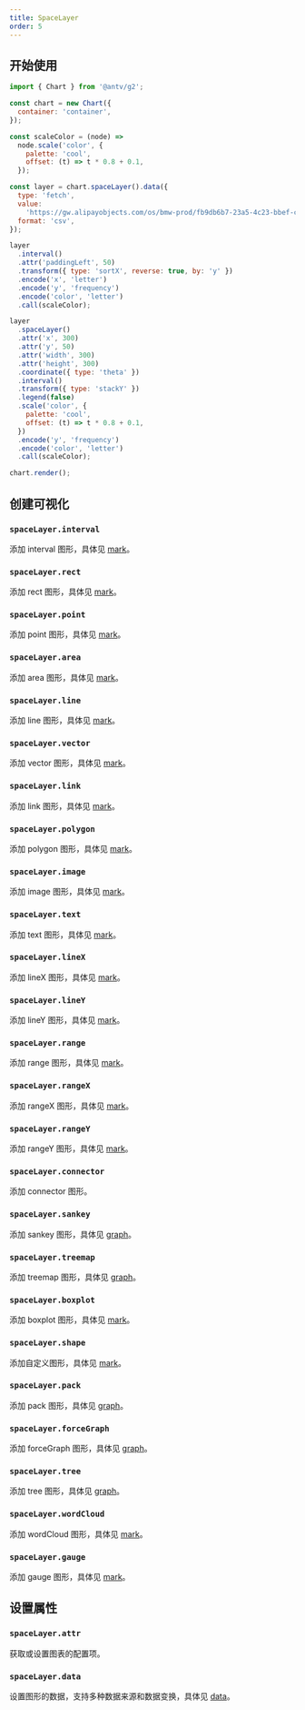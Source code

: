 ```yaml
---
title: SpaceLayer
order: 5
---
```


## 开始使用

```js
import { Chart } from '@antv/g2';

const chart = new Chart({
  container: 'container',
});

const scaleColor = (node) =>
  node.scale('color', {
    palette: 'cool',
    offset: (t) => t * 0.8 + 0.1,
  });

const layer = chart.spaceLayer().data({
  type: 'fetch',
  value:
    'https://gw.alipayobjects.com/os/bmw-prod/fb9db6b7-23a5-4c23-bbef-c54a55fee580.csv',
  format: 'csv',
});

layer
  .interval()
  .attr('paddingLeft', 50)
  .transform({ type: 'sortX', reverse: true, by: 'y' })
  .encode('x', 'letter')
  .encode('y', 'frequency')
  .encode('color', 'letter')
  .call(scaleColor);

layer
  .spaceLayer()
  .attr('x', 300)
  .attr('y', 50)
  .attr('width', 300)
  .attr('height', 300)
  .coordinate({ type: 'theta' })
  .interval()
  .transform({ type: 'stackY' })
  .legend(false)
  .scale('color', {
    palette: 'cool',
    offset: (t) => t * 0.8 + 0.1,
  })
  .encode('y', 'frequency')
  .encode('color', 'letter')
  .call(scaleColor);

chart.render();
```

## 创建可视化

### `spaceLayer.interval`

添加 interval 图形，具体见 [mark](/spec/mark/interval)。

### `spaceLayer.rect`

添加 rect 图形，具体见 [mark](/spec/mark/rect)。

### `spaceLayer.point`

添加 point 图形，具体见 [mark](/spec/mark/point)。

### `spaceLayer.area`

添加 area 图形，具体见 [mark](/spec/mark/area)。

### `spaceLayer.line`

添加 line 图形，具体见 [mark](/spec/mark/line)。

### `spaceLayer.vector`

添加 vector 图形，具体见 [mark](/spec/mark/vector)。

### `spaceLayer.link`

添加 link 图形，具体见 [mark](/spec/mark/link)。

### `spaceLayer.polygon`

添加 polygon 图形，具体见 [mark](/spec/mark/polygon)。

### `spaceLayer.image`

添加 image 图形，具体见 [mark](/spec/mark/image)。

### `spaceLayer.text`

添加 text 图形，具体见 [mark](/spec/mark/text)。

### `spaceLayer.lineX`

添加 lineX 图形，具体见 [mark](/spec/mark/line-x)。

### `spaceLayer.lineY`

添加 lineY 图形，具体见 [mark](/spec/mark/line-y)。

### `spaceLayer.range`

添加 range 图形，具体见 [mark](/spec/mark/range)。

### `spaceLayer.rangeX`

添加 rangeX 图形，具体见 [mark](/spec/mark/range-x)。

### `spaceLayer.rangeY`

添加 rangeY 图形，具体见 [mark](/spec/mark/range-y)。

### `spaceLayer.connector`

添加 connector 图形。

### `spaceLayer.sankey`

添加 sankey 图形，具体见 [graph](/spec/graph/sankey)。

### `spaceLayer.treemap`

添加 treemap 图形，具体见 [graph](/spec/graph/treemap)。

### `spaceLayer.boxplot`

添加 boxplot 图形，具体见 [mark](/spec/mark/boxplot)。

### `spaceLayer.shape`

添加自定义图形，具体见 [mark](/spec/mark/shape)。

### `spaceLayer.pack`

添加 pack 图形，具体见 [graph](/spec/graph/pack)。

### `spaceLayer.forceGraph`

添加 forceGraph 图形，具体见 [graph](/spec/graph/force-graph)。

### `spaceLayer.tree`

添加 tree 图形，具体见 [graph](/spec/graph/tree)。

### `spaceLayer.wordCloud`

添加 wordCloud 图形，具体见 [mark](/spec/mark/wordcloud)。

### `spaceLayer.gauge`

添加 gauge 图形，具体见 [mark](/spec/mark/gauge)。

## 设置属性

### `spaceLayer.attr`

获取或设置图表的配置项。

### `spaceLayer.data`

设置图形的数据，支持多种数据来源和数据变换，具体见 [data](/spec/data/overview)。
